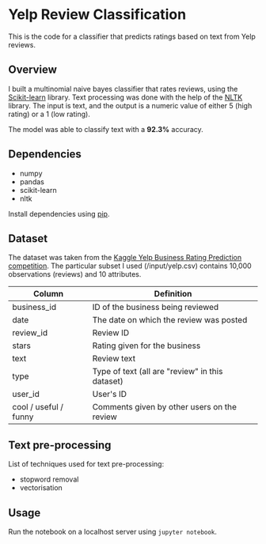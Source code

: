 # Yelp Review Classification

This is the code for a classifier that predicts ratings based on text from Yelp reviews.

## Overview

I built a multinomial naive bayes classifier that rates reviews, using the [Scikit-learn](http://scikit-learn.org/stable/) library. Text processing was done with the help of the [NLTK](http://www.nltk.org/) library. The input is text, and the output is a numeric value of either 5 (high rating) or a 1 (low rating).

The model was able to classify text with a **92.3%** accuracy.

## Dependencies

- numpy
- pandas
- scikit-learn
- nltk

Install dependencies using [pip](https://pip.pypa.io/en/stable/).

## Dataset

The dataset was taken from the [Kaggle Yelp Business Rating Prediction competition](https://www.kaggle.com/c/yelp-recsys-2013). The particular subset I used (/input/yelp.csv) contains 10,000 observations (reviews) and 10 attributes.


| Column  | Definition |
| ------------- | ------------- |
| business_id  | ID of the business being reviewed  |
| date  | The date on which the review was posted  |
| review_id  | Review ID  |
| stars  | Rating given for the business  |
| text  | Review text  |
| type  | Type of text (all are "review" in this dataset)  |
| user_id  | User's ID  |
| cool / useful / funny  | Comments given by other users on the review  |

## Text pre-processing

List of techniques used for text pre-processing:

- stopword removal
- vectorisation

## Usage

Run the notebook on a localhost server using `jupyter notebook`.
